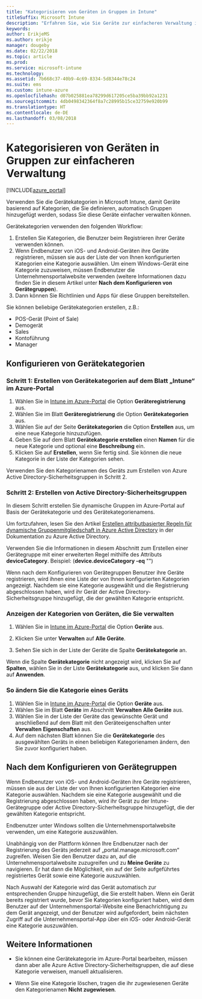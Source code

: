 ```yaml
---
title: "Kategorisieren von Geräten in Gruppen in Intune"
titleSuffix: Microsoft Intune
description: "Erfahren Sie, wie Sie Geräte zur einfacheren Verwaltung in Gruppen kategorisieren."
keywords: 
author: ErikjeMS
ms.author: erikje
manager: dougeby
ms.date: 02/22/2018
ms.topic: article
ms.prod: 
ms.service: microsoft-intune
ms.technology: 
ms.assetid: 7b668c37-40b9-4c69-8334-5d8344e78c24
ms.suite: ems
ms.custom: intune-azure
ms.openlocfilehash: d07b025881ea78299d617205ce5ba39bb92a1231
ms.sourcegitcommit: 4db0498342364f8a7c28995b15ce32759e920b99
ms.translationtype: HT
ms.contentlocale: de-DE
ms.lasthandoff: 03/08/2018
---
```

# <a name="categorize-devices-into-groups-for-easier-management"></a>Kategorisieren von Geräten in Gruppen zur einfacheren Verwaltung

[!INCLUDE[azure_portal](./includes/azure_portal.md)]

Verwenden Sie die Gerätekategorien in Microsoft Intune, damit Geräte basierend auf Kategorien, die Sie definieren, automatisch Gruppen hinzugefügt werden, sodass Sie diese Geräte einfacher verwalten können.

Gerätekategorien verwenden den folgenden Workflow:
1. Erstellen Sie Kategorien, die Benutzer beim Registrieren ihrer Geräte verwenden können.
2. Wenn Endbenutzer von iOS- und Android-Geräten ihre Geräte registrieren, müssen sie aus der Liste der von Ihnen konfigurierten Kategorien eine Kategorie auswählen. Um einem Windows-Gerät eine Kategorie zuzuweisen, müssen Endbenutzer die Unternehmensportalwebsite verwenden (weitere Informationen dazu finden Sie in diesem Artikel unter **Nach dem Konfigurieren von Gerätegruppen**).
3. Dann können Sie Richtlinien und Apps für diese Gruppen bereitstellen.

Sie können beliebige Gerätekategorien erstellen, z.B.:
- POS-Gerät (Point of Sale)
- Demogerät
- Sales
- Kontoführung
- Manager

## <a name="how-to-configure-device-categories"></a>Konfigurieren von Gerätekategorien

### <a name="step-1---create-device-categories-in-the-intune-blade-of-the-azure-portal"></a>Schritt 1: Erstellen von Gerätekategorien auf dem Blatt „Intune“ im Azure-Portal
1. Wählen Sie in [Intune im Azure-Portal](https://aka.ms/intuneportal) die Option **Geräteregistrierung** aus.
2. Wählen Sie im Blatt **Geräteregistrierung** die Option **Gerätekategorien** aus.
3. Wählen Sie auf der Seite **Gerätekategorien** die Option **Erstellen** aus, um eine neue Kategorie hinzuzufügen.
4. Geben Sie auf dem Blatt **Gerätekategorie erstellen** einen **Namen** für die neue Kategorie und optional eine **Beschreibung** ein.
5. Klicken Sie auf **Erstellen**, wenn Sie fertig sind. Sie können die neue Kategorie in der Liste der Kategorien sehen.

Verwenden Sie den Kategorienamen des Geräts zum Erstellen von Azure Active Directory-Sicherheitsgruppen in Schritt 2.

### <a name="step-2---create-azure-active-directory-security-groups"></a>Schritt 2: Erstellen von Active Directory-Sicherheitsgruppen
In diesem Schritt erstellen Sie dynamische Gruppen im Azure-Portal auf Basis der Gerätekategorie und des Gerätekategorienamens.

Um fortzufahren, lesen Sie den Artikel [Erstellen attributbasierter Regeln für dynamische Gruppenmitgliedschaft in Azure Active Directory](https://azure.microsoft.com/documentation/articles/active-directory-accessmanagement-groups-with-advanced-rules/#using-attributes-to-create-rules-for-device-objects) in der Dokumentation zu Azure Active Directory.

Verwenden Sie die Informationen in diesem Abschnitt zum Erstellen einer Gerätegruppe mit einer erweiterten Regel mithilfe des Attributs **deviceCategory**. Beispiel: (**device.deviceCategory -eq** "*<the device category name you got from the Azure portal>*")

Wenn nach dem Konfigurieren von Gerätegruppen Benutzer ihre Geräte registrieren, wird ihnen eine Liste der von Ihnen konfigurierten Kategorien angezeigt. Nachdem sie eine Kategorie ausgewählt und die Registrierung abgeschlossen haben, wird ihr Gerät der Active Directory-Sicherheitsgruppe hinzugefügt, die der gewählten Kategorie entspricht.

### <a name="how-to-view-the-categories-of-devices-you-manage"></a>Anzeigen der Kategorien von Geräten, die Sie verwalten

1.  Wählen Sie in [Intune im Azure-Portal](https://aka.ms/intuneportal) die Option **Geräte** aus.

2.  Klicken Sie unter **Verwalten** auf **Alle Geräte**.

3.  Sehen Sie sich in der Liste der Geräte die Spalte **Gerätekategorie** an.

Wenn die Spalte **Gerätekategorie** nicht angezeigt wird, klicken Sie auf **Spalten**, wählen Sie in der Liste **Gerätekategorie** aus, und klicken Sie dann auf **Anwenden**.

### <a name="to-change-the-category-of-a-device"></a>So ändern Sie die Kategorie eines Geräts

1. Wählen Sie in [Intune im Azure-Portal](https://aka.ms/intuneportal) die Option **Geräte** aus.
2. Wählen Sie im Blatt **Geräte** im Abschnitt **Verwalten** **Alle Geräte** aus.
3. Wählen Sie in der Liste der Geräte das gewünschte Gerät und anschließend auf dem Blatt mit den Geräteeigenschaften unter **Verwalten** **Eigenschaften** aus.
4. Auf dem nächsten Blatt können Sie die **Gerätekategorie** des ausgewählten Geräts in einen beliebigen Kategorienamen ändern, den Sie zuvor konfiguriert haben.

## <a name="after-you-configure-device-groups"></a>Nach dem Konfigurieren von Gerätegruppen

Wenn Endbenutzer von iOS- und Android-Geräten ihre Geräte registrieren, müssen sie aus der Liste der von Ihnen konfigurierten Kategorien eine Kategorie auswählen. Nachdem sie eine Kategorie ausgewählt und die Registrierung abgeschlossen haben, wird ihr Gerät zu der Intune-Gerätegruppe oder Active Directory-Sicherheitsgruppe hinzugefügt, die der gewählten Kategorie entspricht.

Endbenutzer unter Windows sollten die Unternehmensportalwebsite verwenden, um eine Kategorie auszuwählen.

Unabhängig von der Plattform können Ihre Endbenutzer nach der Registrierung des Geräts jederzeit auf „portal.manage.microsoft.com“ zugreifen. Weisen Sie den Benutzer dazu an, auf die Unternehmensportalwebsite zuzugreifen und zu **Meine Geräte** zu navigieren. Er hat dann die Möglichkeit, ein auf der Seite aufgeführtes registriertes Gerät sowie eine Kategorie auszuwählen.

Nach Auswahl der Kategorie wird das Gerät automatisch zur entsprechenden Gruppe hinzugefügt, die Sie erstellt haben. Wenn ein Gerät bereits registriert wurde, bevor Sie Kategorien konfiguriert haben, wird dem Benutzer auf der Unternehmensportal-Website eine Benachrichtigung zu dem Gerät angezeigt, und der Benutzer wird aufgefordert, beim nächsten Zugriff auf die Unternehmensportal-App über ein iOS- oder Android-Gerät eine Kategorie auszuwählen.

## <a name="further-information"></a>Weitere Informationen
- Sie können eine Gerätekategorie im Azure-Portal bearbeiten, müssen dann aber alle Azure Active Directory-Sicherheitsgruppen, die auf diese Kategorie verweisen, manuell aktualisieren.

- Wenn Sie eine Kategorie löschen, tragen die ihr zugewiesenen Geräte den Kategorienamen **Nicht zugewiesen**.
